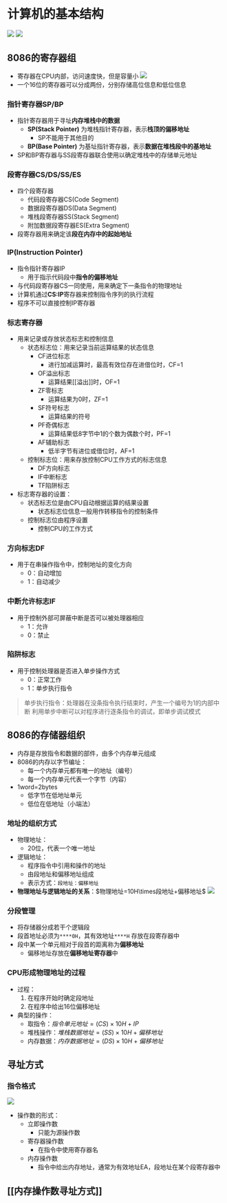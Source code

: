 # 计算机的基本结构
![](https://raw.githubusercontent.com/alwaysmissin/picgo/main/20230228145423.png)
![](https://raw.githubusercontent.com/alwaysmissin/picgo/main/20230228150024.png)
## 8086的寄存器组
- 寄存器在CPU内部，访问速度快，但是容量小
![](https://raw.githubusercontent.com/alwaysmissin/picgo/main/20230228150147.png)
- 一个16位的寄存器可以分成两份，分别存储高位信息和低位信息
### 指针寄存器SP/BP
- 指针寄存器用于寻址**内存堆栈中的数据**
	- **SP(Stack Pointer)** 为堆栈指针寄存器，表示**栈顶的偏移地址**
		- SP不能用于其他目的
	- **BP(Base Pointer)** 为基址指针寄存器，表示**数据在堆栈段中的基地址**
- SP和BP寄存器与SS段寄存器联合使用以确定堆栈中的存储单元地址

### 段寄存器CS/DS/SS/ES
- 四个段寄存器
	- 代码段寄存器CS(Code Segment)
	- 数据段寄存器DS(Data Segment)
	- 堆栈段寄存器SS(Stack Segment)
	- 附加数据段寄存器ES(Extra Segment)
- 段寄存器用来确定该**段在内存中的起始地址**

### IP(Instruction Pointer)
- 指令指针寄存器IP
	- 用于指示代码段中**指令的偏移地址**
- 与代码段寄存器CS一同使用，用来确定下一条指令的物理地址
- 计算机通过**CS:IP**寄存器来控制指令序列的执行流程
- 程序不可以直接控制IP寄存器

### 标志寄存器
- 用来记录或存放状态标志和控制信息
	- 状态标志位：用来记录当前运算结果的状态信息
		- CF进位标志
			- 进行加减运算时，最高有效位存在进借位时，CF=1
		- OF溢出标志
			- 运算结果[[溢出]]时，OF=1
		- ZF零标志
			- 运算结果为0时，ZF=1
		- SF符号标志
			- 运算结果的符号
		- PF奇偶标志
			- 运算结果低8字节中1的个数为偶数个时，PF=1
		- AF辅助标志
			- 低半字节有进位或借位时，AF=1
	- 控制标志位：用来存放控制CPU工作方式的标志信息
		- DF方向标志
		- IF中断标志
		- TF陷阱标志
- 标志寄存器的设置：
	- 状态标志位是由CPU自动根据运算的结果设置
		- 状态标志位信息一般用作转移指令的控制条件
	- 控制标志位由程序设置
		- 控制CPU的工作方式

### 方向标志DF
- 用于在串操作指令中，控制地址的变化方向
	- 0：自动增加
	- 1：自动减少

### 中断允许标志IF
- 用于控制外部可屏蔽中断是否可以被处理器相应
	- 1：允许
	- 0：禁止

### 陷阱标志
- 用于控制处理器是否进入单步操作方式
	- 0：正常工作
	- 1：单步执行指令
> 单步执行指令：处理器在没条指令执行结束时，产生一个编号为1的内部中断
> 利用单步中断可以对程序进行逐条指令的调试，即单步调试模式
> 


## 8086的存储器组织
- 内存是存放指令和数据的部件，由多个内存单元组成
- 8086的内存以字节编址：
	- 每一个内存单元都有唯一的地址（编号）
	- 每一个内存单元代表一个字节（内容）
- 1word=2bytes
	- 低字节在低地址单元
	- 低位在低地址（小端法）

### 地址的组织方式
- 物理地址：
	- 20位，代表一个唯一地址
- 逻辑地址：
	- 程序指令中引用和操作的地址
	- 由段地址和偏移地址组成
	- 表示方式：`段地址：偏移地址`
- **物理地址与逻辑地址的关系**：$物理地址=10H\times段地址+偏移地址$
![](https://raw.githubusercontent.com/alwaysmissin/picgo/main/20230228153148.png)

### 分段管理
- 将存储器分成若干个逻辑段
- 段首地址必须为`****0H`，其有效地址`****H` 存放在段寄存器中
- 段中某一个单元相对于段首的距离称为**偏移地址**
	- 偏移地址存放在**偏移地址寄存器**中

### CPU形成物理地址的过程
- 过程：
	1. 在程序开始时确定段地址
	2. 在程序中给出16位偏移地址
- 典型的操作：
	- 取指令：$指令单元地址=(CS)\times 10H + IP$
	- 堆栈操作：$堆栈数据地址=(SS)\times 10H + 偏移地址$
	- 内存数据：$内存数据地址=(DS)\times 10H + 偏移地址$

## 寻址方式
### 指令格式
![](https://raw.githubusercontent.com/alwaysmissin/picgo/main/20230228193044.png)
- 操作数的形式：
	- 立即操作数
		- 只能为源操作数
	- 寄存器操作数
		- 在指令中使用寄存器名
	- 内存操作数
		- 指令中给出内存地址，通常为有效地址EA，段地址在某个段寄存器中


## [[内存操作数寻址方式]]